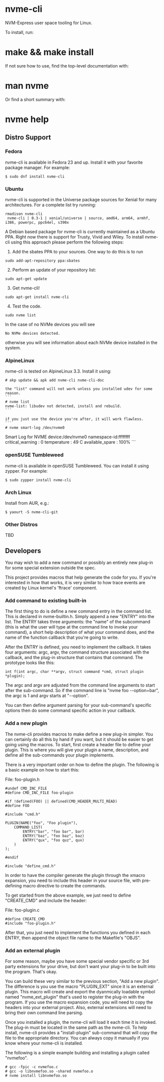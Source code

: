 # nvme-cli
NVM-Express user space tooling for Linux.

To install, run:

  # make && make install

If not sure how to use, find the top-level documentation with:

  # man nvme

Or find a short summary with:

  # nvme help

## Distro Support

### Fedora

nvme-cli is available in Fedora 23 and up.  Install it with your favorite
package manager.  For example:

    $ sudo dnf install nvme-cli

### Ubuntu

nvme-cli is supported in the Universe package sources for Xenial for
many architectures. For a complete list try running:
  ```
  rmadison nvme-cli
   nvme-cli | 0.3-1 | xenial/universe | source, amd64, arm64, armhf, i386, powerpc, ppc64el, s390x
  ```  
A Debian based package for nvme-cli is currently maintained as a
Ubuntu PPA. Right now there is support for Trusty, Vivid and Wiley. To
install nvme-cli using this approach please perform the following
steps:
   1. Add the sbates PPA to your sources. One way to do this is to run
   ```
   sudo add-apt-repository ppa:sbates
   ```
   2. Perform an update of your repository list:
   ```
   sudo apt-get update
   ```
   3. Get nvme-cli!
   ```
   sudo apt-get install nvme-cli
   ```
   4. Test the code.
   ```
   sudo nvme list
   ```
   In the case of no NVMe devices you will see
   ```
   No NVMe devices detected.
   ```
   otherwise you will see information about each NVMe device installed
   in the system.
   
### AlpineLinux

nvme-cli is tested on AlpineLinux 3.3.  Install it using:

    # akp update && apk add nvme-cli nvme-cli-doc
    
    the "list" command will not work unless you installed udev for some reason.
    ```
    # nvme list
    nvme-list: libudev not detected, install and rebuild.
    ```
    
    if you just use the device you're after, it will work flawless.
    ```
    # nvme smart-log /dev/nvme0
Smart Log for NVME device:/dev/nvme0 namespace-id:ffffffff
critical_warning                    : 0
temperature                         : 49 C
available_spare                     : 100%
    ```
   
### openSUSE Tumbleweed

nvme-cli is available in openSUSE Tumbleweed. You can install it using zypper.
For example:

    $ sudo zypper install nvme-cli

### Arch Linux

Install from AUR, e.g.:
```
$ yaourt -S nvme-cli-git
```

### Other Distros

TBD

## Developers

You may wish to add a new command or possibly an entirely new plug-in
for some special extension outside the spec.

This project provides macros that help generate the code for you. If
you're interested in how that works, it is very similar to how trace
events are created by Linux kernel's 'ftrace' component.

### Add command to existing built-in

The first thing to do is define a new command entry in the command
list. This is declared in nvme-builtin.h. Simply append a new "ENTRY" into
the list. The ENTRY takes three arguments: the "name" of the subcommand
(this is what the user will type at the command line to invoke your
command), a short help description of what your command does, and the
name of the function callback that you're going to write.

After the ENTRY is defined, you need to implement the callback. It takes
four arguments: argc, argv, the command structure associated with the
callback, and the plug-in structure that contains that command. The
prototype looks like this:

  ```
  int f(int argc, char **argv, struct command *cmd, struct plugin *plugin);
  ```

The argc and argv are adjusted from the command line arguments to start
after the sub-command. So if the command line is "nvme foo --option=bar",
the argc is 1 and argv starts at "--option".

You can then define argument parsing for your sub-command's specific
options then do some command specific action in your callback.

### Add a new plugin

The nvme-cli provides macros to make define a new plug-in simpler. You
can certainly do all this by hand if you want, but it should be easier
to get going using the macros. To start, first create a header file
to define your plugin. This is where you will give your plugin a name,
description, and define all the sub-commands your plugin implements.

There is a very important order on how to define the plugin. The following
is a basic example on how to start this:

File: foo-plugin.h
```
#undef CMD_INC_FILE
#define CMD_INC_FILE foo-plugin

#if !defined(FOO) || defined(CMD_HEADER_MULTI_READ)
#define FOO

#include "cmd.h"

PLUGIN(NAME("foo", "Foo plugin"),
	COMMAND_LIST(
		ENTRY("bar", "foo bar", bar)
		ENTRY("baz", "foo baz", baz)
		ENTRY("qux", "foo quz", qux)
	)
);

#endif

#include "define_cmd.h"
```

In order to have the compiler generate the plugin through the xmacro
expansion, you need to include this header in your source file, with
pre-defining macro directive to create the commands.

To get started from the above example, we just need to define "CREATE_CMD"
and include the header:

File: foo-plugin.c
```
#define CREATE_CMD
#include "foo-plugin.h"
```

After that, you just need to implement the functions you defined in each
ENTRY, then append the object file name to the Makefile's "OBJS".


### Add an external plugin

For some reason, maybe you have some special vendor specific or 3rd party
extensions for your drive, but don't want your plug-in to be built into
the program. That's okay.

You can build these very similar to the previous section, "Add a new
plugin". The difference is you use the macro "PLUGIN_EXT" since it is
an external plugin. This macro will create and export the dyanmically
loadable symbol named "nvme_ext_plugin" that's used to register the
plug-in with the program. If you use the macro expansion code, you will
need to copy the headers into your external project. Also, external
extensions will need to bring their own command line parsing.

Once you installed a plugin, the nvme-cli will load it each time it is
invoked. The plug-in must be located in the same path as the nvme-cli. To
help install, nvme-cli provides a "install-plugin" sub-command that
will copy the file to the appropriate directory. You can always copy it
manually if you know where your nvme-cli is installed.

The following is a simple example building and installing a plugin called
"nvmefoo".

```
# gcc -fpic -c nvmefoo.c
# gcc -o libnvmefoo.so -shared nvmefoo.o
# nvme install libnvmefoo.so
```
